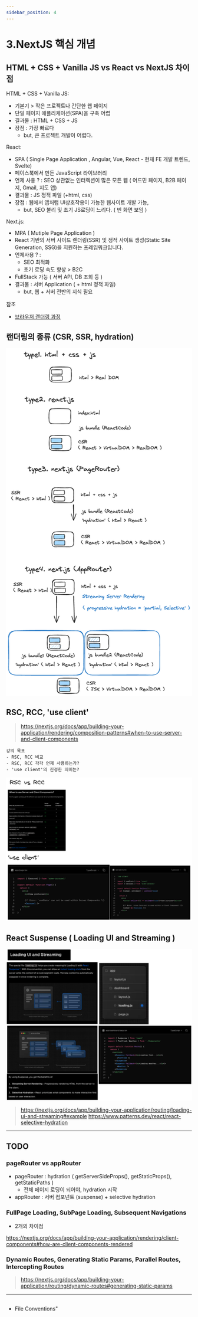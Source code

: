 ```yaml
---
sidebar_position: 4
---
```


# 3.NextJS 핵심 개념

## HTML + CSS + Vanilla JS vs React vs NextJS 차이점

HTML + CSS + Vanilla JS:
- 기본기 > 작은 프로젝트나 간단한 웹 페이지
- 단일 페이지 애플리케이션(SPA)을 구축 어렵
- 결과물 : HTML + CSS + JS
- 장점 : 가장 빠르다 
  - but, 큰 프로젝트 개발이 어렵다.  

React:
- SPA ( Single Page Application , Angular, Vue, React - 현재 FE 개발 트렌드, Svelte)
- 페이스북에서 만든 JavaScript 라이브러리
- 언제 사용 ? : SEO 상관없는 인터렉션이 많은 모든 웹 ( 어드민 페이지, B2B 페이지, Gmail, 지도 앱)
- 결과물 : JS 정적 파일 (+html, css)  
- 장점 : 웹에서 앱처럼 UI상호작용이 가능한 웹사이트 개발 가능, 
  - but, SEO 불리 및 초기 JS로딩이 느리다. ( 빈 화면 보임 ) 

Next.js:
- MPA ( Mutiple Page Application )
- React 기반의 서버 사이드 렌더링(SSR) 및 정적 사이트 생성(Static Site Generation, SSG)을 지원하는 프레임워크입니다.  
- 언제사용 ? :
  - SEO 최적화
  - 초기 로딩 속도 향상 > B2C  
- FullStack 가능 ( 서버 API, DB 조회 등 )
- 결과물 : 서버 Application ( + html 정적 파일)
  - but, 웹 + 서버 전반의 지식 필요 

참조  
- [브라우저 랜더링 과정](https://medium.com/%EA%B0%9C%EB%B0%9C%EC%9E%90%EC%9D%98%ED%92%88%EA%B2%A9/%EB%B8%8C%EB%9D%BC%EC%9A%B0%EC%A0%80%EC%9D%98-%EB%A0%8C%EB%8D%94%EB%A7%81-%EA%B3%BC%EC%A0%95-5c01c4158ce)

## 랜더링의 종류 (CSR, SSR, hydration)

![alt](./figure.excalidraw.png)


## RSC, RCC, 'use client'

> https://nextjs.org/docs/app/building-your-application/rendering/composition-patterns#when-to-use-server-and-client-components
```
강의 목표
- RSC, RCC 비교
- RSC, RCC 각각 언제 사용하는가?
- 'use client'의 진정한 의미는?
```

![alt](./figure2.excalidraw.png)

## React Suspense ( Loading UI and Streaming )

![alt](./figure1.excalidraw.png)
> https://nextjs.org/docs/app/building-your-application/routing/loading-ui-and-streaming#example
> https://www.patterns.dev/react/react-selective-hydration


---

## TODO

### pageRouter vs appRouter

- pageRouter : hydration ( getServerSideProps(), getStaticProps(), getStaticPaths )
  - 전체 페이지 로딩이 되어야, hydration 시작   
- appRouter : 서버 컴포넌트 (suspense) + selective hydration

### FullPage Loading, SubPage Loading, Subsequent Navigations


- 2개의 차이점 

https://nextjs.org/docs/app/building-your-application/rendering/client-components#how-are-client-components-rendered


### Dynamic Routes, Generating Static Params, Parallel Routes, Intercepting Routes

> https://nextjs.org/docs/app/building-your-application/routing/dynamic-routes#generating-static-params


---

## 
- File Conventions"